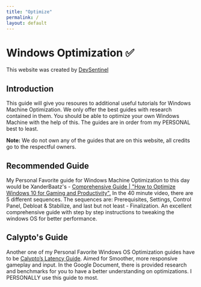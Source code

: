 ```yaml
---
title: "Optimize"
permalink: /
layout: default
---
```


# Windows Optimization ✅
This website was created by [DevSentinel](https://github.com/DevSentinel)
## Introduction

This guide will give you resoures to additional useful tutorials for Windows Machine Optimization. We only offer the best guides with research contained in them. You should be able to optimize your own Windows Machine with the help of this. The guides are in order from my PERSONAL best to least.

**Note:** We do not own any of the guides that are on this website, all credits go to the respectful owners.

## Recommended Guide

My Personal Favorite guide for Windows Machine Optimization to this day would be XanderBaatz's -  [Comprehensive Guide | "How to Optimize Windows 10 for Gaming and Productivity".](https://www.youtube.com/watch?v=pJTCwSX9Ym8&t) In the 40 minute video, there are 5 different sequences. The sequences are: Prerequisites, Settings, Control Panel, Debloat & Stabilize, and last but not least - Finalization.  An excellent comprehensive guide with step by step instructions to tweaking the windows OS for better performance.

## Calypto's Guide

Another one of my Personal Favorite Windows OS Optimization guides have to be [Calypto’s Latency Guide](https://calypto.us). Aimed for Smoother, more responsive gameplay and input. In the Google Document, there is provided research and benchmarks for you to have a better understanding on optimizations. I PERSONALLY use this guide to most.
